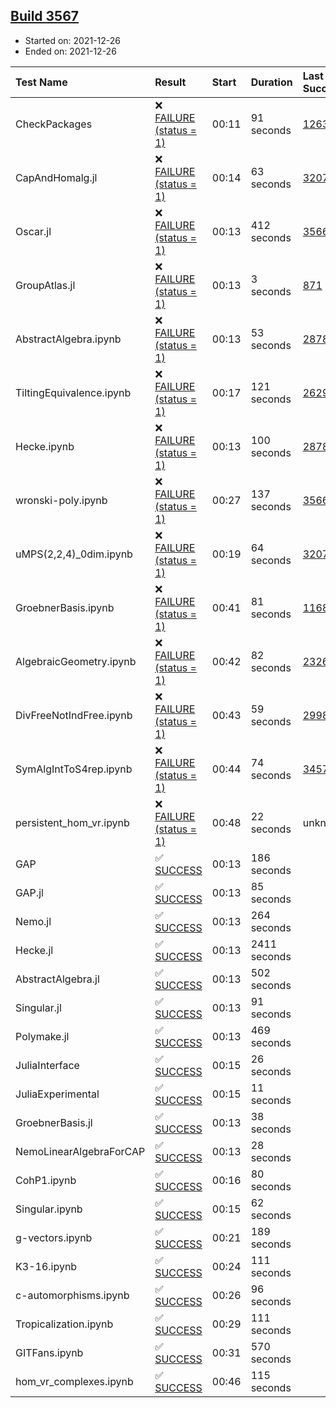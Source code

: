 ## [Build 3567](https://oscarci.mathematik.uni-kl.de/job/oscar-stable/3567/)

* Started on: 2021-12-26
* Ended on: 2021-12-26

| Test Name    | Result | Start | Duration | Last Success | First Failure |
|:-------------|:-------|:------|:---------|:-------------|:--------------|
| CheckPackages | ❌ [FAILURE (status = 1)](https://oscarci.mathematik.uni-kl.de/job/oscar-stable/3567/artifact/logs/build-3567/CheckPackages.log) | 00:11 | 91 seconds | [1263](https://oscarci.mathematik.uni-kl.de/job/oscar-stable/1263/) | [1264](https://oscarci.mathematik.uni-kl.de/job/oscar-stable/1264/) |
| CapAndHomalg.jl | ❌ [FAILURE (status = 1)](https://oscarci.mathematik.uni-kl.de/job/oscar-stable/3567/artifact/logs/build-3567/CapAndHomalg.jl.log) | 00:14 | 63 seconds | [3207](https://oscarci.mathematik.uni-kl.de/job/oscar-stable/3207/) | [3208](https://oscarci.mathematik.uni-kl.de/job/oscar-stable/3208/) |
| Oscar.jl | ❌ [FAILURE (status = 1)](https://oscarci.mathematik.uni-kl.de/job/oscar-stable/3567/artifact/logs/build-3567/Oscar.jl.log) | 00:13 | 412 seconds | [3566](https://oscarci.mathematik.uni-kl.de/job/oscar-stable/3566/) | [3567](https://oscarci.mathematik.uni-kl.de/job/oscar-stable/3567/) |
| GroupAtlas.jl | ❌ [FAILURE (status = 1)](https://oscarci.mathematik.uni-kl.de/job/oscar-stable/3567/artifact/logs/build-3567/GroupAtlas.jl.log) | 00:13 | 3 seconds | [871](https://oscarci.mathematik.uni-kl.de/job/oscar-stable/871/) | [872](https://oscarci.mathematik.uni-kl.de/job/oscar-stable/872/) |
| AbstractAlgebra.ipynb | ❌ [FAILURE (status = 1)](https://oscarci.mathematik.uni-kl.de/job/oscar-stable/3567/artifact/logs/build-3567/AbstractAlgebra.ipynb.log) | 00:13 | 53 seconds | [2878](https://oscarci.mathematik.uni-kl.de/job/oscar-stable/2878/) | [2879](https://oscarci.mathematik.uni-kl.de/job/oscar-stable/2879/) |
| TiltingEquivalence.ipynb | ❌ [FAILURE (status = 1)](https://oscarci.mathematik.uni-kl.de/job/oscar-stable/3567/artifact/logs/build-3567/TiltingEquivalence.ipynb.log) | 00:17 | 121 seconds | [2629](https://oscarci.mathematik.uni-kl.de/job/oscar-stable/2629/) | [2630](https://oscarci.mathematik.uni-kl.de/job/oscar-stable/2630/) |
| Hecke.ipynb | ❌ [FAILURE (status = 1)](https://oscarci.mathematik.uni-kl.de/job/oscar-stable/3567/artifact/logs/build-3567/Hecke.ipynb.log) | 00:13 | 100 seconds | [2878](https://oscarci.mathematik.uni-kl.de/job/oscar-stable/2878/) | [2879](https://oscarci.mathematik.uni-kl.de/job/oscar-stable/2879/) |
| wronski-poly.ipynb | ❌ [FAILURE (status = 1)](https://oscarci.mathematik.uni-kl.de/job/oscar-stable/3567/artifact/logs/build-3567/wronski-poly.ipynb.log) | 00:27 | 137 seconds | [3566](https://oscarci.mathematik.uni-kl.de/job/oscar-stable/3566/) | [3567](https://oscarci.mathematik.uni-kl.de/job/oscar-stable/3567/) |
| uMPS(2,2,4)_0dim.ipynb | ❌ [FAILURE (status = 1)](https://oscarci.mathematik.uni-kl.de/job/oscar-stable/3567/artifact/logs/build-3567/uMPS-2-2-4-_0dim.ipynb.log) | 00:19 | 64 seconds | [3207](https://oscarci.mathematik.uni-kl.de/job/oscar-stable/3207/) | [3208](https://oscarci.mathematik.uni-kl.de/job/oscar-stable/3208/) |
| GroebnerBasis.ipynb | ❌ [FAILURE (status = 1)](https://oscarci.mathematik.uni-kl.de/job/oscar-stable/3567/artifact/logs/build-3567/GroebnerBasis.ipynb.log) | 00:41 | 81 seconds | [1168](https://oscarci.mathematik.uni-kl.de/job/oscar-stable/1168/) | [1169](https://oscarci.mathematik.uni-kl.de/job/oscar-stable/1169/) |
| AlgebraicGeometry.ipynb | ❌ [FAILURE (status = 1)](https://oscarci.mathematik.uni-kl.de/job/oscar-stable/3567/artifact/logs/build-3567/AlgebraicGeometry.ipynb.log) | 00:42 | 82 seconds | [2326](https://oscarci.mathematik.uni-kl.de/job/oscar-stable/2326/) | [2327](https://oscarci.mathematik.uni-kl.de/job/oscar-stable/2327/) |
| DivFreeNotIndFree.ipynb | ❌ [FAILURE (status = 1)](https://oscarci.mathematik.uni-kl.de/job/oscar-stable/3567/artifact/logs/build-3567/DivFreeNotIndFree.ipynb.log) | 00:43 | 59 seconds | [2998](https://oscarci.mathematik.uni-kl.de/job/oscar-stable/2998/) | [2999](https://oscarci.mathematik.uni-kl.de/job/oscar-stable/2999/) |
| SymAlgIntToS4rep.ipynb | ❌ [FAILURE (status = 1)](https://oscarci.mathematik.uni-kl.de/job/oscar-stable/3567/artifact/logs/build-3567/SymAlgIntToS4rep.ipynb.log) | 00:44 | 74 seconds | [3457](https://oscarci.mathematik.uni-kl.de/job/oscar-stable/3457/) | [3458](https://oscarci.mathematik.uni-kl.de/job/oscar-stable/3458/) |
| persistent_hom_vr.ipynb | ❌ [FAILURE (status = 1)](https://oscarci.mathematik.uni-kl.de/job/oscar-stable/3567/artifact/logs/build-3567/persistent_hom_vr.ipynb.log) | 00:48 | 22 seconds | unknown | unknown |
| GAP | ✅ [SUCCESS](https://oscarci.mathematik.uni-kl.de/job/oscar-stable/3567/artifact/logs/build-3567/GAP.log) | 00:13 | 186 seconds |  |  |
| GAP.jl | ✅ [SUCCESS](https://oscarci.mathematik.uni-kl.de/job/oscar-stable/3567/artifact/logs/build-3567/GAP.jl.log) | 00:13 | 85 seconds |  |  |
| Nemo.jl | ✅ [SUCCESS](https://oscarci.mathematik.uni-kl.de/job/oscar-stable/3567/artifact/logs/build-3567/Nemo.jl.log) | 00:13 | 264 seconds |  |  |
| Hecke.jl | ✅ [SUCCESS](https://oscarci.mathematik.uni-kl.de/job/oscar-stable/3567/artifact/logs/build-3567/Hecke.jl.log) | 00:13 | 2411 seconds |  |  |
| AbstractAlgebra.jl | ✅ [SUCCESS](https://oscarci.mathematik.uni-kl.de/job/oscar-stable/3567/artifact/logs/build-3567/AbstractAlgebra.jl.log) | 00:13 | 502 seconds |  |  |
| Singular.jl | ✅ [SUCCESS](https://oscarci.mathematik.uni-kl.de/job/oscar-stable/3567/artifact/logs/build-3567/Singular.jl.log) | 00:13 | 91 seconds |  |  |
| Polymake.jl | ✅ [SUCCESS](https://oscarci.mathematik.uni-kl.de/job/oscar-stable/3567/artifact/logs/build-3567/Polymake.jl.log) | 00:13 | 469 seconds |  |  |
| JuliaInterface | ✅ [SUCCESS](https://oscarci.mathematik.uni-kl.de/job/oscar-stable/3567/artifact/logs/build-3567/JuliaInterface.log) | 00:15 | 26 seconds |  |  |
| JuliaExperimental | ✅ [SUCCESS](https://oscarci.mathematik.uni-kl.de/job/oscar-stable/3567/artifact/logs/build-3567/JuliaExperimental.log) | 00:15 | 11 seconds |  |  |
| GroebnerBasis.jl | ✅ [SUCCESS](https://oscarci.mathematik.uni-kl.de/job/oscar-stable/3567/artifact/logs/build-3567/GroebnerBasis.jl.log) | 00:13 | 38 seconds |  |  |
| NemoLinearAlgebraForCAP | ✅ [SUCCESS](https://oscarci.mathematik.uni-kl.de/job/oscar-stable/3567/artifact/logs/build-3567/NemoLinearAlgebraForCAP.log) | 00:13 | 28 seconds |  |  |
| CohP1.ipynb | ✅ [SUCCESS](https://oscarci.mathematik.uni-kl.de/job/oscar-stable/3567/artifact/logs/build-3567/CohP1.ipynb.log) | 00:16 | 80 seconds |  |  |
| Singular.ipynb | ✅ [SUCCESS](https://oscarci.mathematik.uni-kl.de/job/oscar-stable/3567/artifact/logs/build-3567/Singular.ipynb.log) | 00:15 | 62 seconds |  |  |
| g-vectors.ipynb | ✅ [SUCCESS](https://oscarci.mathematik.uni-kl.de/job/oscar-stable/3567/artifact/logs/build-3567/g-vectors.ipynb.log) | 00:21 | 189 seconds |  |  |
| K3-16.ipynb | ✅ [SUCCESS](https://oscarci.mathematik.uni-kl.de/job/oscar-stable/3567/artifact/logs/build-3567/K3-16.ipynb.log) | 00:24 | 111 seconds |  |  |
| c-automorphisms.ipynb | ✅ [SUCCESS](https://oscarci.mathematik.uni-kl.de/job/oscar-stable/3567/artifact/logs/build-3567/c-automorphisms.ipynb.log) | 00:26 | 96 seconds |  |  |
| Tropicalization.ipynb | ✅ [SUCCESS](https://oscarci.mathematik.uni-kl.de/job/oscar-stable/3567/artifact/logs/build-3567/Tropicalization.ipynb.log) | 00:29 | 111 seconds |  |  |
| GITFans.ipynb | ✅ [SUCCESS](https://oscarci.mathematik.uni-kl.de/job/oscar-stable/3567/artifact/logs/build-3567/GITFans.ipynb.log) | 00:31 | 570 seconds |  |  |
| hom_vr_complexes.ipynb | ✅ [SUCCESS](https://oscarci.mathematik.uni-kl.de/job/oscar-stable/3567/artifact/logs/build-3567/hom_vr_complexes.ipynb.log) | 00:46 | 115 seconds |  |  |
